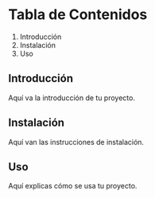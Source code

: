 # Tabla de Contenidos
1. Introducción
2. Instalación
3. Uso

## Introducción
Aquí va la introducción de tu proyecto.

## Instalación
Aquí van las instrucciones de instalación.

## Uso
Aquí explicas cómo se usa tu proyecto.
